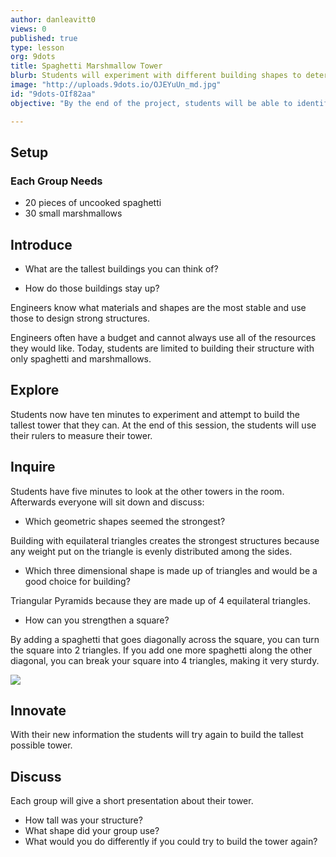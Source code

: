 ```yaml
---
author: danleavitt0
views: 0
published: true
type: lesson
org: 9dots
title: Spaghetti Marshmallow Tower
blurb: Students will experiment with different building shapes to determine which are the most stable for building vertically.
image: "http://uploads.9dots.io/OJEYuUn_md.jpg"
id: "9dots-OIf82aa"
objective: "By the end of the project, students will be able to identify the best shapes for building a tower."

---
```


## Setup
### Each Group Needs

- 20 pieces of uncooked spaghetti
- 30 small marshmallows

## Introduce
- What are the tallest buildings you can think of?

- How do those buildings stay up?

Engineers know what materials and shapes are the most stable and use those to design strong structures.  

Engineers often have a budget and cannot always use all of the resources they would like. Today, students are limited to building their structure with only spaghetti and marshmallows.

## Explore
Students now have ten minutes to experiment and attempt to build the tallest tower that they can. At the end of this session, the students will use their rulers to measure their tower.

## Inquire
Students have five minutes to look at the other towers in the room. Afterwards everyone will sit down and discuss:

- Which geometric shapes seemed the strongest?

Building with equilateral triangles creates the strongest structures because any weight put on the triangle is evenly distributed among the sides.

- Which three dimensional shape is made up of triangles and would be a good choice for building?

Triangular Pyramids because they are made up of 4 equilateral triangles.
 
- How can you strengthen a square?

By adding a spaghetti that goes diagonally across the square, you can turn the square into 2 triangles. If you add one more spaghetti along the other diagonal, you can break your square into 4 triangles, making it very sturdy.

![](http://uploads.9dots.io/OLy021r_md.jpg) 

## Innovate
With their new information the students will try again to build the tallest possible tower.

## Discuss
Each group will give a short presentation about their tower. 

- How tall was your structure? 
- What shape did your group use? 
- What would you do differently if you could try to build the tower again?
